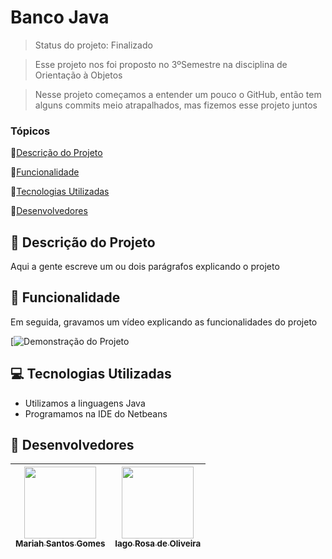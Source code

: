 # Banco Java

> Status do projeto: Finalizado

> Esse projeto nos foi proposto no 3ºSemestre na disciplina de Orientação à Objetos

> Nesse projeto começamos a entender um pouco o GitHub, então tem alguns commits meio atrapalhados, mas fizemos esse projeto juntos

### Tópicos

🔹[Descrição do Projeto](#pencil-descrição-do-projeto)

🔹[Funcionalidade](#mag_right-funcionalidade)

🔹[Tecnologias Utilizadas](#computer-tecnologias-utilizadas)

🔹[Desenvolvedores](#busts_in_silhouette-desenvolvedores)

## :pencil: Descrição do Projeto
Aqui a gente escreve um ou dois parágrafos explicando o projeto

## :mag_right: Funcionalidade
Em seguida, gravamos um vídeo explicando as funcionalidades do projeto



[![Demonstração do Projeto](https://youtu.be/zh4RRWeGqok)

## :computer: Tecnologias Utilizadas
- Utilizamos a linguagens Java
- Programamos na IDE do Netbeans

## :busts_in_silhouette: Desenvolvedores
| [<img loading="lazy" src="https://github.com/Mariah-Gomes/ProjetoCompMovel1/assets/141663285/e6827fd1-d8fe-4740-b6fc-fbbfccd05752" width=115><br><sub>Mariah Santos Gomes</sub>](https://github.com/Mariah-Gomes) | [<img loading="lazy" src="https://github.com/Mariah-Gomes/ProjetoCompMovel1/assets/141663285/66d7e656-b9e4-43b7-94fa-931b736df881" width=115><br><sub>Iago Rosa de Oliveira</sub>](https://github.com/iagorosa28) |
| :---: | :---: |
